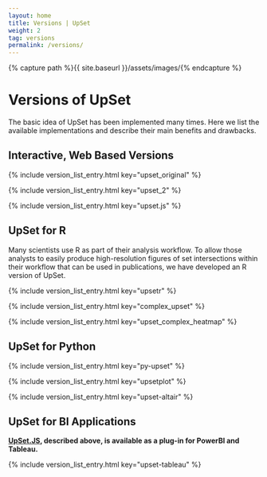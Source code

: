 ```yaml
---
layout: home
title: Versions | UpSet
weight: 2
tag: versions
permalink: /versions/
---
```


{% capture path %}{{ site.baseurl }}/assets/images/{% endcapture %}



# Versions of UpSet





The basic idea of UpSet has been implemented many times. Here we list the available implementations and describe their main benefits and drawbacks. 

## Interactive, Web Based Versions


{% include version_list_entry.html key="upset_original" %}


{% include version_list_entry.html key="upset_2" %}

{% include version_list_entry.html key="upset.js" %}





## UpSet for R

Many scientists use R as part of their analysis workflow. To allow those analysts to easily produce high-resolution figures of set intersections within their workflow that can be used in publications, we have developed an R version of UpSet.

{% include version_list_entry.html key="upsetr" %}


{% include version_list_entry.html key="complex_upset" %}


{% include version_list_entry.html key="upset_complex_heatmap" %}



## UpSet for Python


{% include version_list_entry.html key="py-upset" %}


{% include version_list_entry.html key="upsetplot" %}

{% include version_list_entry.html key="upset-altair" %}



## UpSet for BI Applications

**[UpSet.JS](#UpSet.js), described above, is available as a plug-in for PowerBI and Tableau.**

{% include version_list_entry.html key="upset-tableau" %}














